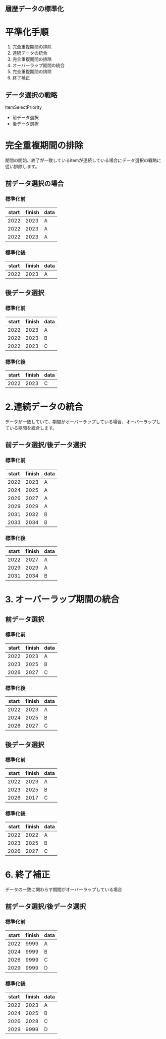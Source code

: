履歴データの標準化
-----

# 平準化手順

1. 完全重複期間の排除
2. 連続データの統合
3. 完全重複期間の排除
4. オーバーラップ期間の統合
5. 完全重複期間の排除
6. 終了補正

## データ選択の戦略

ItemSelectPriority

* 前データ選択
* 後データ選択

# 完全重複期間の排除

期間の開始、終了が一致しているitemが連続している場合にデータ選択の戦略に従い排除します。

## 前データ選択の場合

### 標準化前

| start | finish | data |
|-------|--------|------|
| 2022  | 2023   | A    |
| 2022  | 2023   | A    |
| 2022  | 2023   | A    |

### 標準化後

| start | finish | data |
| ----- | ------ | ---- |
| 2022  | 2023   | A    |

## 後データ選択

### 標準化前

| start | finish | data |
|-------|--------| ---- |
| 2022  | 2023   | A    |
| 2022  | 2023   | B    |
| 2022  | 2023   | C    |

### 標準化後

| start | finish | data |
| ----- | ------ |------|
| 2022  | 2023   | C    |

# 2.連続データの統合

データが一致していて、期間がオーバーラップしている場合、オーバーラップしている期間を統合します。

## 前データ選択/後データ選択

### 標準化前

| start | finish | data |
|-------|--------|------|
| 2022  | 2023   | A    |
| 2024  | 2025   | A    |
| 2026  | 2027   | A    |
| 2029  | 2029   | A    |
| 2031  | 2032   | B    |
| 2033  | 2034   | B    |

### 標準化後

| start | finish  | data |
|-------|---------|-----|
| 2022  | 2027    | A   |
| 2029  | 2029    | A   |
| 2031  | 2034    | B   |

# 3. オーバーラップ期間の統合

## 前データ選択

### 標準化前

| start | finish | data |
|-------|--------|------|
| 2022  | 2023   | A    |
| 2023  | 2025   | B    |
| 2026  | 2027   | C    |

### 標準化後

| start | finish | data |
|-------|--------|------|
| 2022  | 2023   | A    |
| 2024  | 2025   | B    |
| 2026  | 2027   | C    |

## 後データ選択

### 標準化前

| start | finish | data |
|-------|--------| ---- |
| 2022  | 2023   | A    |
| 2023  | 2025   | B    |
| 2026  | 2017   | C    |

### 標準化後

| start | finish | data |
|-------|--------|------|
| 2022  | 2022   | A    |
| 2023  | 2025   | B    |
| 2026  | 2027   | C    |

# 6. 終了補正

データの一致に関わらす期間がオーバーラップしている場合

## 前データ選択/後データ選択

### 標準化前

| start | finish | data |
|-------|--------|------|
| 2022  | 9999   | A    |
| 2024  | 9999   | B    |
| 2026  | 9999   | C    |
| 2029  | 9999   | D    |

### 標準化後

| start | finish | data |
|-------|--------| ---- |
| 2022  | 2023   | A    |
| 2024  | 2025   | B    |
| 2026  | 2028   | C    |
| 2029  | 9999   | D    |

